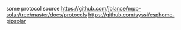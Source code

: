 some protocol source
https://github.com/jblance/mpp-solar/tree/master/docs/protocols
https://github.com/syssi/esphome-pipsolar
